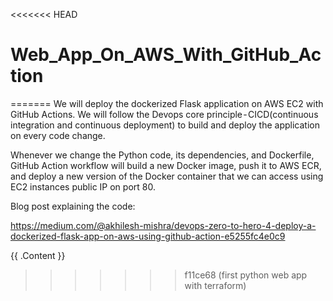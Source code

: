 <<<<<<< HEAD
# Web_App_On_AWS_With_GitHub_Action
=======
We will deploy the dockerized Flask application on AWS EC2 with GitHub Actions. We will follow the Devops core principle - CICD(continuous integration and continuous deployment) to build and deploy the application on every code change. 

Whenever we change the Python code, its dependencies, and Dockerfile, GitHub Action workflow will build a new Docker image, push it to AWS ECR, and deploy a new version of the Docker container that we can access using EC2 instances public IP on port 80.

Blog post explaining the code: 

https://medium.com/@akhilesh-mishra/devops-zero-to-hero-4-deploy-a-dockerized-flask-app-on-aws-using-github-action-e5255fc4e0c9


<!-- BEGIN_TF_DOCS -->
{{ .Content }}
<!-- END_TF_DOCS -->
>>>>>>> f11ce68 (first python web app with terraform)

